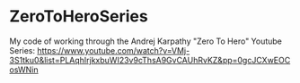 # ZeroToHeroSeries

My code of working through the Andrej Karpathy "Zero To Hero" Youtube Series: https://www.youtube.com/watch?v=VMj-3S1tku0&list=PLAqhIrjkxbuWI23v9cThsA9GvCAUhRvKZ&pp=0gcJCXwEOCosWNin
